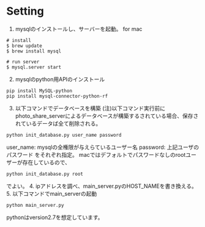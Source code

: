 # Setting
1. mysqlのインストールし、サーバーを起動。
for mac
```
# install
$ brew update
$ brew install mysql

# run server
$ mysql.server start
```
2. mysqlのpython用APIのインストール
```
pip install MySQL-python
pip install mysql-connector-python-rf
```
3. 以下コマンドでデータベースを構築
(注)以下コマンド実行前にphoto_share_serverによるデータベースが構築するされている場合、保存されているデータば全て削除される。
 ```
python init_database.py user_name password
```
user_name: mysqlの全権限が与えらているユーザー名
password: 上記ユーザのパスワード
をそれぞれ指定。
macではデフォルトでパスワードなしのrootユーザーが存在しているので、
```
python init_database.py root
 ```
でよい。
4. ipアドレスを調べ、main_server.pyのHOST_NAMEを書き換える。
5. 以下コマンドでmain_serverの起動
```
python main_server.py
```

pythonはversion2.7を想定しています。
